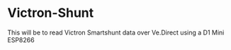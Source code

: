 # Victron-Shunt

This will be to read Victron Smartshunt data over Ve.Direct using a D1 Mini ESP8266
